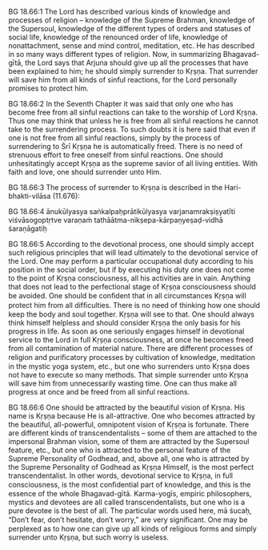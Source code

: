 BG 18.66:1	The Lord has described various kinds of knowledge and processes of religion – knowledge of the Supreme Brahman, knowledge of the Supersoul, knowledge of the different types of orders and statuses of social life, knowledge of the renounced order of life, knowledge of nonattachment, sense and mind control, meditation, etc. He has described in so many ways different types of religion. Now, in summarizing Bhagavad-gītā, the Lord says that Arjuna should give up all the processes that have been explained to him; he should simply surrender to Kṛṣṇa. That surrender will save him from all kinds of sinful reactions, for the Lord personally promises to protect him.

BG 18.66:2	In the Seventh Chapter it was said that only one who has become free from all sinful reactions can take to the worship of Lord Kṛṣṇa. Thus one may think that unless he is free from all sinful reactions he cannot take to the surrendering process. To such doubts it is here said that even if one is not free from all sinful reactions, simply by the process of surrendering to Śrī Kṛṣṇa he is automatically freed. There is no need of strenuous effort to free oneself from sinful reactions. One should unhesitatingly accept Kṛṣṇa as the supreme savior of all living entities. With faith and love, one should surrender unto Him.

BG 18.66:3	The process of surrender to Kṛṣṇa is described in the Hari-bhakti-vilāsa (11.676):

BG 18.66:4	ānukūlyasya saṅkalpaḥprātikūlyasya varjanamrakṣiṣyatīti viśvāsogoptṛtve varaṇaṁ tathāātma-nikṣepa-kārpaṇyeṣaḍ-vidhā śaraṇāgatiḥ

BG 18.66:5	According to the devotional process, one should simply accept such religious principles that will lead ultimately to the devotional service of the Lord. One may perform a particular occupational duty according to his position in the social order, but if by executing his duty one does not come to the point of Kṛṣṇa consciousness, all his activities are in vain. Anything that does not lead to the perfectional stage of Kṛṣṇa consciousness should be avoided. One should be conﬁdent that in all circumstances Kṛṣṇa will protect him from all difﬁculties. There is no need of thinking how one should keep the body and soul together. Kṛṣṇa will see to that. One should always think himself helpless and should consider Kṛṣṇa the only basis for his progress in life. As soon as one seriously engages himself in devotional service to the Lord in full Kṛṣṇa consciousness, at once he becomes freed from all contamination of material nature. There are different processes of religion and puriﬁcatory processes by cultivation of knowledge, meditation in the mystic yoga system, etc., but one who surrenders unto Kṛṣṇa does not have to execute so many methods. That simple surrender unto Kṛṣṇa will save him from unnecessarily wasting time. One can thus make all progress at once and be freed from all sinful reactions.

BG 18.66:6	One should be attracted by the beautiful vision of Kṛṣṇa. His name is Kṛṣṇa because He is all-attractive. One who becomes attracted by the beautiful, all-powerful, omnipotent vision of Kṛṣṇa is fortunate. There are different kinds of transcendentalists – some of them are attached to the impersonal Brahman vision, some of them are attracted by the Supersoul feature, etc., but one who is attracted to the personal feature of the Supreme Personality of Godhead, and, above all, one who is attracted by the Supreme Personality of Godhead as Kṛṣṇa Himself, is the most perfect transcendentalist. In other words, devotional service to Kṛṣṇa, in full consciousness, is the most conﬁdential part of knowledge, and this is the essence of the whole Bhagavad-gītā. Karma-yogīs, empiric philosophers, mystics and devotees are all called transcendentalists, but one who is a pure devotee is the best of all. The particular words used here, mā śucaḥ, “Don’t fear, don’t hesitate, don’t worry,” are very signiﬁcant. One may be perplexed as to how one can give up all kinds of religious forms and simply surrender unto Kṛṣṇa, but such worry is useless.